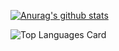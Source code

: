 [![Anurag's github stats](https://github-readme-stats.vercel.app/api?username=nobu0605)](https://github.com/nobu0605/github-readme-stats)  
  
![Top Languages Card](https://github-readme-stats.vercel.app/api/top-langs/?username=nobu0605)
